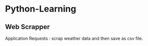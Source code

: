 # Python-Learning

## Web Scrapper

Application
Requests : scrap weather data and then save as csv file.


